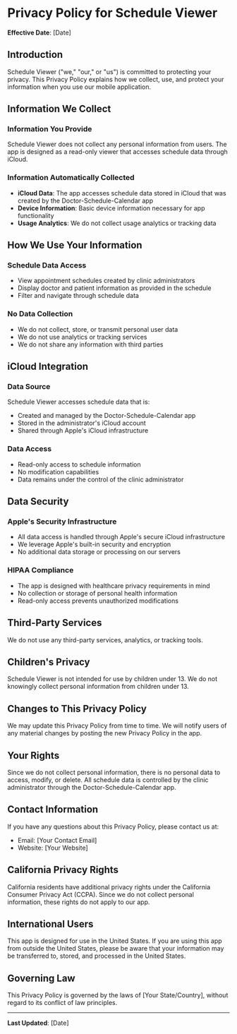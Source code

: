 # Privacy Policy for Schedule Viewer

**Effective Date**: [Date]

## Introduction

Schedule Viewer ("we," "our," or "us") is committed to protecting your privacy. This Privacy Policy explains how we collect, use, and protect your information when you use our mobile application.

## Information We Collect

### Information You Provide
Schedule Viewer does not collect any personal information from users. The app is designed as a read-only viewer that accesses schedule data through iCloud.

### Information Automatically Collected
- **iCloud Data**: The app accesses schedule data stored in iCloud that was created by the Doctor-Schedule-Calendar app
- **Device Information**: Basic device information necessary for app functionality
- **Usage Analytics**: We do not collect usage analytics or tracking data

## How We Use Your Information

### Schedule Data Access
- View appointment schedules created by clinic administrators
- Display doctor and patient information as provided in the schedule
- Filter and navigate through schedule data

### No Data Collection
- We do not collect, store, or transmit personal user data
- We do not use analytics or tracking services
- We do not share any information with third parties

## iCloud Integration

### Data Source
Schedule Viewer accesses schedule data that is:
- Created and managed by the Doctor-Schedule-Calendar app
- Stored in the administrator's iCloud account
- Shared through Apple's iCloud infrastructure

### Data Access
- Read-only access to schedule information
- No modification capabilities
- Data remains under the control of the clinic administrator

## Data Security

### Apple's Security Infrastructure
- All data access is handled through Apple's secure iCloud infrastructure
- We leverage Apple's built-in security and encryption
- No additional data storage or processing on our servers

### HIPAA Compliance
- The app is designed with healthcare privacy requirements in mind
- No collection or storage of personal health information
- Read-only access prevents unauthorized modifications

## Third-Party Services

We do not use any third-party services, analytics, or tracking tools.

## Children's Privacy

Schedule Viewer is not intended for use by children under 13. We do not knowingly collect personal information from children under 13.

## Changes to This Privacy Policy

We may update this Privacy Policy from time to time. We will notify users of any material changes by posting the new Privacy Policy in the app.

## Your Rights

Since we do not collect personal information, there is no personal data to access, modify, or delete. All schedule data is controlled by the clinic administrator through the Doctor-Schedule-Calendar app.

## Contact Information

If you have any questions about this Privacy Policy, please contact us at:
- Email: [Your Contact Email]
- Website: [Your Website]

## California Privacy Rights

California residents have additional privacy rights under the California Consumer Privacy Act (CCPA). Since we do not collect personal information, these rights do not apply to our app.

## International Users

This app is designed for use in the United States. If you are using this app from outside the United States, please be aware that your information may be transferred to, stored, and processed in the United States.

## Governing Law

This Privacy Policy is governed by the laws of [Your State/Country], without regard to its conflict of law principles.

---

**Last Updated**: [Date] 